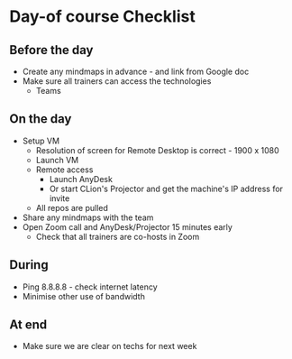 # Day-of course Checklist

## Before the day

* Create any mindmaps in advance - and link from Google doc
* Make sure all trainers can access the technologies
    * Teams

## On the day

* Setup VM
    * Resolution of screen for Remote Desktop is correct - 1900 x 1080
    * Launch VM
    * Remote access
      * Launch AnyDesk
      * Or start CLion's Projector and get the machine's IP address for invite
    * All repos are pulled
* Share any mindmaps with the team
* Open Zoom call and AnyDesk/Projector 15 minutes early
    * Check that all trainers are co-hosts in Zoom

## During

* Ping 8.8.8.8 - check internet latency
* Minimise other use of bandwidth

## At end

* Make sure we are clear on techs for next week
